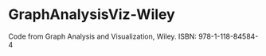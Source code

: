 # GraphAnalysisViz-Wiley
Code from Graph Analysis and Visualization, Wiley. ISBN: 978-1-118-84584-4
